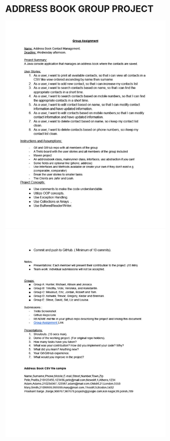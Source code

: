 # ADDRESS BOOK GROUP PROJECT
![](https://github.com/pplknomeasb/Address_Book_Contact_Method/blob/kedar/images/Group%20Assignment1024_1.jpg)
![](https://github.com/pplknomeasb/Address_Book_Contact_Method/blob/kedar/images/Group%20Assignment1024_2.jpg)
